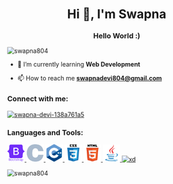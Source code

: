 <h1 align="center">Hi 👋, I'm Swapna</h1>
<h3 align="center">Hello World :)</h3>

<p align="left"> <img src="https://komarev.com/ghpvc/?username=swapna804&label=Profile%20views&color=0e75b6&style=flat" alt="swapna804" /> </p>

- 🌱 I’m currently learning **Web Development**

- 📫 How to reach me **swapnadevi804@gmail.com**

<h3 align="left">Connect with me:</h3>
<p align="left">
<a href="https://linkedin.com/in/swapna-devi-138a761a5" target="blank"><img align="center" src="https://cdn.jsdelivr.net/npm/simple-icons@3.0.1/icons/linkedin.svg" alt="swapna-devi-138a761a5" height="30" width="40" /></a>
</p>

<h3 align="left">Languages and Tools:</h3>
<p align="left"> <a href="https://getbootstrap.com" target="_blank"> <img src="https://raw.githubusercontent.com/devicons/devicon/master/icons/bootstrap/bootstrap-plain-wordmark.svg" alt="bootstrap" width="40" height="40"/> </a> <a href="https://www.cprogramming.com/" target="_blank"> <img src="https://raw.githubusercontent.com/devicons/devicon/master/icons/c/c-original.svg" alt="c" width="40" height="40"/> </a> <a href="https://www.w3schools.com/cpp/" target="_blank"> <img src="https://raw.githubusercontent.com/devicons/devicon/master/icons/cplusplus/cplusplus-original.svg" alt="cplusplus" width="40" height="40"/> </a> <a href="https://www.w3schools.com/css/" target="_blank"> <img src="https://raw.githubusercontent.com/devicons/devicon/master/icons/css3/css3-original-wordmark.svg" alt="css3" width="40" height="40"/> </a> <a href="https://www.w3.org/html/" target="_blank"> <img src="https://raw.githubusercontent.com/devicons/devicon/master/icons/html5/html5-original-wordmark.svg" alt="html5" width="40" height="40"/> </a> <a href="https://www.java.com" target="_blank"> <img src="https://raw.githubusercontent.com/devicons/devicon/master/icons/java/java-original.svg" alt="java" width="40" height="40"/> </a> <a href="https://www.adobe.com/products/xd.html" target="_blank"> <img src="https://cdn.worldvectorlogo.com/logos/adobe-xd.svg" alt="xd" width="40" height="40"/> </a> </p>

<p><img align="center" src="https://github-readme-stats.vercel.app/api/top-langs?username=swapna804&show_icons=true&locale=en&layout=compact" alt="swapna804" /></p>

